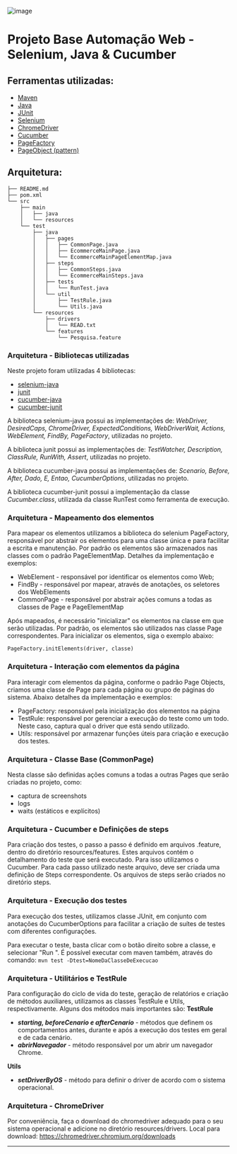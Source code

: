 ![image](https://github.com/user-attachments/assets/2e40ab30-f848-41a7-943e-362b65ea0f4d)
# Projeto Base Automação Web - Selenium, Java & Cucumber

## Ferramentas utilizadas:
- [Maven](https://maven.apache.org/ "Maven")
- [Java](https://www.java.com/pt_BR/ "Java")
- [JUnit](https://junit.org/junit4/ "JUnit")
- [Selenium](https://www.seleniumhq.org/ "Selenium")
- [ChromeDriver](https://chromedriver.chromium.org/downloads "ChromeDriver")
- [Cucumber](https://cucumber.io/ "Cucumber")
- [PageFactory](https://github.com/SeleniumHQ/selenium/wiki/PageFactory "PageFactory")
- [PageObject (pattern)](https://martinfowler.com/bliki/PageObject.html "PageObject")

## Arquitetura:

```
├── README.md
├── pom.xml
└── src
    ├── main
    │   ├── java
    │   └── resources
    └── test
        ├── java
        │   ├── pages
        │   │   ├── CommonPage.java
        │   │   ├── EcommerceMainPage.java
        │   │   └── EcommerceMainPageElementMap.java
        │   ├── steps
        │   │   ├── CommonSteps.java
        │   │   └── EcommerceMainSteps.java
        │   ├── tests
        │   │   └── RunTest.java
        │   └── util
        │       ├── TestRule.java
        │       └── Utils.java
        └── resources
            ├── drivers
            │   └── READ.txt
            └── features
                └── Pesquisa.feature
```


### Arquitetura - Bibliotecas utilizadas

Neste projeto foram utilizadas 4 bibliotecas:
- [selenium-java](https://mvnrepository.com/artifact/org.seleniumhq.selenium/selenium-java "selenium-java")
- [junit](https://mvnrepository.com/artifact/junit/junit "junit")
- [cucumber-java](https://mvnrepository.com/artifact/info.cukes/cucumber-java "cucumber-java")
- [cucumber-junit](https://mvnrepository.com/artifact/info.cukes/cucumber-junit "cucumber-junit")

A biblioteca selenium-java possui as implementações de: *WebDriver, DesiredCaps, ChromeDriver, ExpectedConditions, WebDriverWait, Actions, WebElement, FindBy, PageFactory*, utilizadas no projeto.

A biblioteca junit possui as implementações de: *TestWatcher, Description, ClassRule, RunWith, Assert*, utilizadas no projeto.

A biblioteca cucumber-java possui as implementações de: *Scenario, Before, After, Dado, E, Entao, CucumberOptions*, utilizadas no projeto.

A biblioteca cucumber-junit possui a implementação da classe *Cucumber.class*, utilizada da classe RunTest como ferramenta de execução.

### Arquitetura - Mapeamento dos elementos
Para mapear os elementos utilizamos a biblioteca do selenium PageFactory, responsável por abstrair os elementos para uma classe única e para facilitar a escrita e manutenção. Por padrão os elementos são armazenados nas classes com o padrão <NomeClasse>PageElementMap. Detalhes da implementação e exemplos:
- WebElement - responsável por identificar os elementos como Web;
- FindBy - responsável por mapear, através de anotações, os seletores dos WebElements
- CommonPage - responsável por abstrair ações comuns a todas as classes de Page e PageElementMap

Após mapeados, é necessário "inicializar" os elementos na classe em que serão utilizadas. Por padrão, os elementos são utilizados nas classe <NomeDaClasse>Page correspondentes. Para inicializar os elementos, siga o exemplo abaixo:

`PageFactory.initElements(driver, classe)`

### Arquitetura - Interação com elementos da página
Para interagir com elementos da página, conforme o padrão Page Objects, criamos uma classe de Page para cada página ou grupo de páginas do sistema. Abaixo detalhes da implementação e exemplos:
- PageFactory: responsável pela inicialização dos elementos na página
- TestRule: responsável por gerenciar a execução do teste como um todo. Neste caso, captura qual o driver que está sendo utilizado.
- Utils: responsável por armazenar funções úteis para criação e execução dos testes.

### Arquitetura - Classe Base (CommonPage)
Nesta classe são definidas ações comuns a todas a outras Pages que serão criadas no projeto, como:
- captura de screenshots
- logs
- waits (estáticos e explícitos)

### Arquitetura - Cucumber e Definições de steps
Para criação dos testes, o passo a passo é definido em arquivos .feature, dentro do diretório resources/features. Estes arquivos contém o detalhamento do teste que será executado. Para isso utilizamos o Cucumber.
Para cada passo utilizado neste arquivo, deve ser criada uma definição de Steps
correspondente. Os arquivos de steps serão criados no diretório steps.

### Arquitetura - Execução dos testes
Para execução dos testes, utilizamos classe JUnit, em conjunto com anotações do CucumberOptions para facilitar a criação de suítes de testes com diferentes configurações.

Para executar o teste, basta clicar com o botão direito sobre a classe, e selecionar "Run <NomeDaClasseDeExecucao>". É possível executar com maven também, através do comando: `mvn test -Dtest=NomeDaClasseDeExecucao`

### Arquitetura - Utilitários e TestRule
Para configuração do ciclo de vida do teste, geração de relatórios e criação de métodos auxiliares, utilizamos as classes TestRule e Utils, respectivamente. Alguns dos métodos mais importantes são:
**TestRule**
- ***starting, beforeCenario e afterCenario*** - métodos que definem os comportamentos antes, durante e após a execução dos testes em geral e de cada cenário.
- ***abrirNavegador*** - método responsável por um abrir um navegador Chrome.

**Utils**
- ***setDriverByOS*** - método para definir o driver de acordo com o sistema operacional.

### Arquitetura - ChromeDriver

Por conveniência, faça o download do chromedriver adequado para o seu sistema operacional e adicione no diretório resources/drivers.
Local para download: https://chromedriver.chromium.org/downloads


------------

